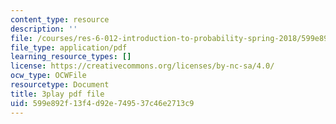 ```yaml
---
content_type: resource
description: ''
file: /courses/res-6-012-introduction-to-probability-spring-2018/599e892f13f4d92e749537c46e2713c9_-630YTQEuCI.pdf
file_type: application/pdf
learning_resource_types: []
license: https://creativecommons.org/licenses/by-nc-sa/4.0/
ocw_type: OCWFile
resourcetype: Document
title: 3play pdf file
uid: 599e892f-13f4-d92e-7495-37c46e2713c9
---
```

